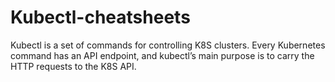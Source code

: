 # Kubectl-cheatsheets
Kubectl is a set of commands for controlling K8S clusters. Every Kubernetes command has an API endpoint, and kubectl’s main purpose is to carry the HTTP requests to the K8S API.
